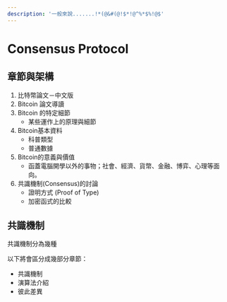 ```yaml
---
description: '一般來說.......!*(@&#(@!$*!@^%*$%!@$'
---
```


# Consensus Protocol

## 章節與架構

1. 比特幣論文－中文版
2. Bitcoin 論文導讀
3. Bitcoin 的特定細節
   * 某些運作上的原理與細節
4. Bitcoin基本資料
   * 科普類型
   * 普通數據
5. Bitcoin的意義與價值
   * 函蓋電腦開學以外的事物；社會、經濟、貨幣、金融、博弈、心理等面向。
6. 共識機制\(Consensus\)的討論
   * 證明方式 \(Proof of Type\)
   * 加密函式的比較

## 共識機制

共識機制分為幾種

以下將會區分成幾部分章節：

* 共識機制
* 演算法介紹
* 彼此差異



## 

